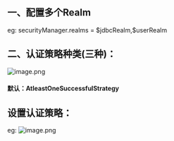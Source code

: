 ## 一、配置多个Realm
eg:
securityManager.realms = \$jdbcRealm,\$userRealm

## 二、认证策略种类(三种)：
![image.png](https://i.loli.net/2019/11/20/GCfq4Jk1hbEPnRN.png)

#### 默认：AtleastOneSuccessfulStrategy

## 设置认证策略：
eg:
![image.png](https://i.loli.net/2019/11/20/wc9XyCPvNRJ8Tho.png)
